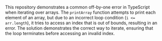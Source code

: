 This repository demonstrates a common off-by-one error in TypeScript when iterating over arrays. The `printArray` function attempts to print each element of an array, but due to an incorrect loop condition (`i <= arr.length`), it tries to access an index that is out of bounds, resulting in an error. The solution demonstrates the correct way to iterate, ensuring that the loop terminates before accessing an invalid index.